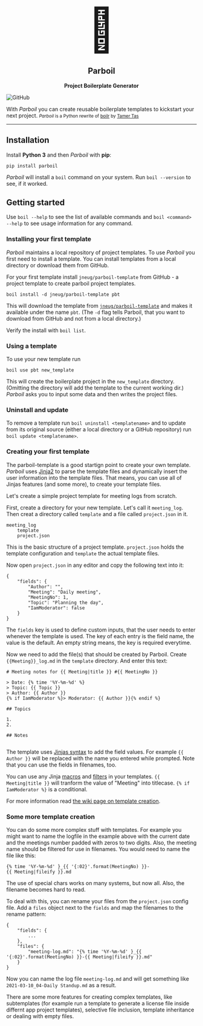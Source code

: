 <center>
<span style="font-size:800%">🍚</span>
<h2>Parboil</h2>
<p><strong>Project Boilerplate Generator</strong></p>
</center> 

![GitHub](https://img.shields.io/github/license/jneug/parboil)

With _Parboil_ you can create reusable boilerplate templates to kickstart your next project.
<small>_Parboil_ is a Python rewrite of [boilr](https://github.com/tmrts/boilr) by [Tamer Tas](https://github.com/tmrts)</small>

----

## Installation

Install **Python 3** and then _Parboil_ with **pip**:

```
pip install parboil
```

_Parboil_ will install a `boil` command on your system. Run `boil --version` to see, if it worked.

## Getting started

Use `boil --help` to see the list of available commands and `boil <command> --help` to see usage information for any command.

### Installing your first template

_Parboil_ maintains a local repository of project templates. To use _Parboil_ you first need to install a template. You can install templates from a local directory or download them from GitHub.

For your first template install `jneug/parboil-template` from GitHub - a project template to create parboil project templates.

```
boil install -d jneug/parboil-template pbt
```

This will download the template from [`jneug/parboil-template`](https://github.com/jneug/parboil-template) and makes it available under the name `pbt`. (The `-d` flag tells Parboil, that you want to download from GitHub and not from a local directory.)

Verify the install with `boil list`.

### Using a template

To use your new template run

```
boil use pbt new_template
```

This will create the boilerplate project in the `new_template` directory. (Omitting the directory will add the template to the current working dir.) _Parboil_ asks you to input some data and then writes the project files.

### Uninstall and update

To remove a template run `boil uninstall <templatename>` and to update from its original source (either a local directory or a GitHub repository) run `boil update <templatename>`. 

### Creating your first template

The parboil-template is a good startign point to create your own template. _Parboil_ uses [Jinja2](https://jinja.palletsprojects.com) to parse the template files and dynamically insert the user information into the template files. That means, you can use all of Jinjas features (and some more), to create your template files. 

Let's create a simple project template for meeting logs from scratch.

First, create a directory for your new template. Let's call it `meeting_log`. Then creat a directory called `template` and a file called `project.json` in it.

```
meeting_log
	template
	project.json
```

This is the basic structure of a project template. `project.json` holds the template configuration and `template` the actual template files.

Now open `project.json` in any editor and copy the following text into it:

```
{
	"fields": {
		"Author": "",
		"Meeting": "Daily meeting",
		"MeetingNo": 1,
		"Topic": "Planning the day",
		"IamModerator": false
	}
}
```

The `fields` key is used to define custom inputs, that the user needs to enter whenever the template is used. The key of each entry is the field name, the value is the default. An empty string means, the key is required everytime.

Now we need to add the file(s) that should be created by Parboil. Create `{{Meeting}}_log.md` in the `template` directory. And enter this text:

```
# Meeting notes for {{ Meeting|title }} #{{ MeetingNo }} 

> Date: {% time '%Y-%m-%d' %}
> Topic: {{ Topic }}
> Author: {{ Author }}
{% if IamModerator %}> Moderator: {{ Author }}{% endif %}

## Topics

1. 
2. 

## Notes


```

The template uses [Jinjas syntax](https://jinja.palletsprojects.com/en/2.11.x/templates/) to add the field values. For example `{{ Author }}` will be replaced with the name you entered while prompted. Note that you can use the fields in filenames, too.

You can use any Jinja [macros](https://jinja.palletsprojects.com/en/2.11.x/templates/#list-of-control-structures) and [filters](https://jinja.palletsprojects.com/en/2.11.x/templates/#list-of-builtin-filters) in your templates. `{{ Meeting|title }}` will tranform the value of "Meeting" into titlecase. `{% if IamModerator %}` is a conditional. 

For more information read [the wiki page on template creation](wiki/creating_templates).

### Some more template creation

You can do some more complex stuff with templates. For example you might want to name the logfile in the example above with the current date and the meetings number padded with zeros to two digits. Also, the meeting name should be filtered for use in filenames. You would need to name the file like this:

```
{% time '%Y-%m-%d' }_{{ '{:02}'.format(MeetingNo) }}-{{ Meeting|fileify }}.md
```

The use of special chars works on many systems, but now all. Also, the filename becomes hard to read.

To deal with this, you can rename your files from the `project.json` config file. Add a `files` object next to the `fields` and map the filenames to the rename pattern:


```
{
	"fields": {
		...
	},
	"files": {
		"meeting-log.md": "{% time '%Y-%m-%d' }_{{ '{:02}'.format(MeetingNo) }}-{{ Meeting|fileify }}.md"
	}
}
```

Now you can name the log file `meeting-log.md` and will get something like `2021-03-10_04-Daily Standup.md` as a result.

There are some more features for creating complex templates, like subtemplates (for example run a template to generate a license file inside differnt app project templates), selective file inclusion, template inheritance or dealing with empty files.
